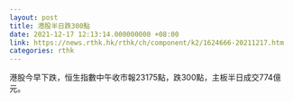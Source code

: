 ```yaml
---
layout: post
title: 港股半日跌300點
date: 2021-12-17 12:13:14.000000000 +08:00
link: https://news.rthk.hk/rthk/ch/component/k2/1624666-20211217.htm
categories: rthk
---
```


港股今早下跌，恒生指數中午收市報23175點，跌300點，主板半日成交774億元。
